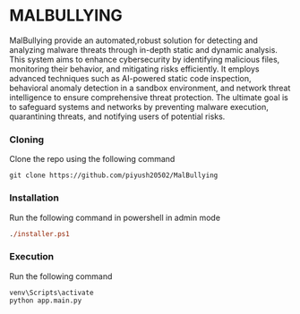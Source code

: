 # MALBULLYING

MalBullying provide an automated,robust solution for detecting and analyzing malware threats through in-depth static and dynamic analysis. This system aims to enhance cybersecurity by identifying malicious files, monitoring their behavior, and mitigating risks efficiently. It employs advanced techniques such as AI-powered static code inspection, behavioral anomaly detection in a sandbox environment, and network threat intelligence to ensure comprehensive threat protection. The ultimate goal is to safeguard systems and networks by preventing malware execution, quarantining threats, and notifying users of potential risks.

### Cloning
Clone the repo using the following command
```terminal
git clone https://github.com/piyush20502/MalBullying
```


### Installation

Run the following command in powershell in admin mode
```ps
./installer.ps1
```

### Execution

Run the following command
```terminal
venv\Scripts\activate
python app.main.py
```